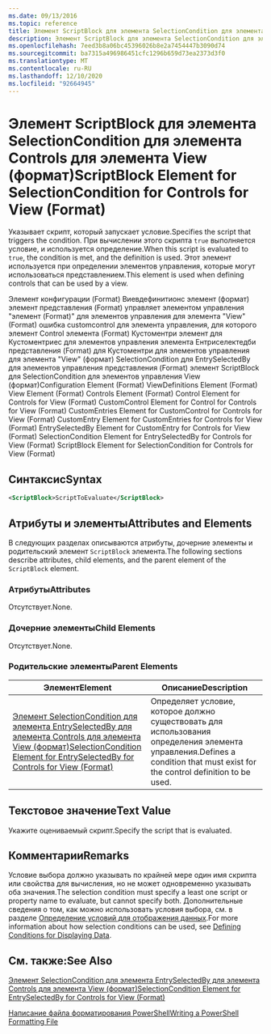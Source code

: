 ```yaml
---
ms.date: 09/13/2016
ms.topic: reference
title: Элемент ScriptBlock для элемента SelectionCondition для элемента Controls для элемента View (формат)
description: Элемент ScriptBlock для элемента SelectionCondition для элемента Controls для элемента View (формат)
ms.openlocfilehash: 7eed3b8a06bc45396026b8e2a7454447b3090d74
ms.sourcegitcommit: ba7315a496986451cfc1296b659d73ea2373d3f0
ms.translationtype: MT
ms.contentlocale: ru-RU
ms.lasthandoff: 12/10/2020
ms.locfileid: "92664945"
---
```

# <a name="scriptblock-element-for-selectioncondition-for-controls-for-view-format"></a><span data-ttu-id="07f57-103">Элемент ScriptBlock для элемента SelectionCondition для элемента Controls для элемента View (формат)</span><span class="sxs-lookup"><span data-stu-id="07f57-103">ScriptBlock Element for SelectionCondition for Controls for View (Format)</span></span>

<span data-ttu-id="07f57-104">Указывает скрипт, который запускает условие.</span><span class="sxs-lookup"><span data-stu-id="07f57-104">Specifies the script that triggers the condition.</span></span> <span data-ttu-id="07f57-105">При вычислении этого скрипта `true` выполняется условие, и используется определение.</span><span class="sxs-lookup"><span data-stu-id="07f57-105">When this script is evaluated to `true`, the condition is met, and the definition is used.</span></span> <span data-ttu-id="07f57-106">Этот элемент используется при определении элементов управления, которые могут использоваться представлением.</span><span class="sxs-lookup"><span data-stu-id="07f57-106">This element is used when defining controls that can be used by a view.</span></span>

<span data-ttu-id="07f57-107">Элемент конфигурации (Format) Виевдефинитионс элемент (формат) элемент представления (Format) управляет элементом управления "элемент (Format)" для элементов управления для элемента "View" (Format) ошибка customcontrol для элемента управления, для которого элемент Control элемента (Format) Кустоментри элемент для Кустоментриес для элементов управления элемента Ентриселектедби представления (Format) для Кустоментри для элементов управления для элемента "View" (формат) SelectionCondition для EntrySelectedBy для элементов управления представления (Format) элемент ScriptBlock для SelectionCondition для элементов управления View (формат)</span><span class="sxs-lookup"><span data-stu-id="07f57-107">Configuration Element (Format) ViewDefinitions Element (Format) View Element (Format) Controls Element (Format) Control Element for Controls for View (Format) CustomControl Element for Control for Controls for View (Format) CustomEntries Element for CustomControl for Controls for View (Format) CustomEntry Element for CustomEntries for Controls for View (Format) EntrySelectedBy Element for CustomEntry for Controls for View (Format) SelectionCondition Element for EntrySelectedBy for Controls for View (Format) ScriptBlock Element for SelectionCondition for Controls for View (Format)</span></span>

## <a name="syntax"></a><span data-ttu-id="07f57-108">Синтаксис</span><span class="sxs-lookup"><span data-stu-id="07f57-108">Syntax</span></span>

```xml
<ScriptBlock>ScriptToEvaluate</ScriptBlock>
```

## <a name="attributes-and-elements"></a><span data-ttu-id="07f57-109">Атрибуты и элементы</span><span class="sxs-lookup"><span data-stu-id="07f57-109">Attributes and Elements</span></span>

<span data-ttu-id="07f57-110">В следующих разделах описываются атрибуты, дочерние элементы и родительский элемент `ScriptBlock` элемента.</span><span class="sxs-lookup"><span data-stu-id="07f57-110">The following sections describe attributes, child elements, and the parent element of the `ScriptBlock` element.</span></span>

### <a name="attributes"></a><span data-ttu-id="07f57-111">Атрибуты</span><span class="sxs-lookup"><span data-stu-id="07f57-111">Attributes</span></span>

<span data-ttu-id="07f57-112">Отсутствует.</span><span class="sxs-lookup"><span data-stu-id="07f57-112">None.</span></span>

### <a name="child-elements"></a><span data-ttu-id="07f57-113">Дочерние элементы</span><span class="sxs-lookup"><span data-stu-id="07f57-113">Child Elements</span></span>

<span data-ttu-id="07f57-114">Отсутствует.</span><span class="sxs-lookup"><span data-stu-id="07f57-114">None.</span></span>

### <a name="parent-elements"></a><span data-ttu-id="07f57-115">Родительские элементы</span><span class="sxs-lookup"><span data-stu-id="07f57-115">Parent Elements</span></span>

|<span data-ttu-id="07f57-116">Элемент</span><span class="sxs-lookup"><span data-stu-id="07f57-116">Element</span></span>|<span data-ttu-id="07f57-117">Описание</span><span class="sxs-lookup"><span data-stu-id="07f57-117">Description</span></span>|
|-------------|-----------------|
|[<span data-ttu-id="07f57-118">Элемент SelectionCondition для элемента EntrySelectedBy для элемента Controls для элемента View (формат)</span><span class="sxs-lookup"><span data-stu-id="07f57-118">SelectionCondition Element for EntrySelectedBy for Controls for View (Format)</span></span>](./selectioncondition-element-for-entryselectedby-for-controls-for-view-format.md)|<span data-ttu-id="07f57-119">Определяет условие, которое должно существовать для использования определения элемента управления.</span><span class="sxs-lookup"><span data-stu-id="07f57-119">Defines a condition that must exist for the control definition to be used.</span></span>|

## <a name="text-value"></a><span data-ttu-id="07f57-120">Текстовое значение</span><span class="sxs-lookup"><span data-stu-id="07f57-120">Text Value</span></span>

<span data-ttu-id="07f57-121">Укажите оцениваемый скрипт.</span><span class="sxs-lookup"><span data-stu-id="07f57-121">Specify the script that is evaluated.</span></span>

## <a name="remarks"></a><span data-ttu-id="07f57-122">Комментарии</span><span class="sxs-lookup"><span data-stu-id="07f57-122">Remarks</span></span>

<span data-ttu-id="07f57-123">Условие выбора должно указывать по крайней мере один имя скрипта или свойства для вычисления, но не может одновременно указывать оба значения.</span><span class="sxs-lookup"><span data-stu-id="07f57-123">The selection condition must specify a least one script or property name to evaluate, but cannot specify both.</span></span> <span data-ttu-id="07f57-124">Дополнительные сведения о том, как можно использовать условия выбора, см. в разделе [Определение условий для отображения данных](./defining-conditions-for-displaying-data.md).</span><span class="sxs-lookup"><span data-stu-id="07f57-124">For more information about how selection conditions can be used, see [Defining Conditions for Displaying Data](./defining-conditions-for-displaying-data.md).</span></span>

## <a name="see-also"></a><span data-ttu-id="07f57-125">См. также:</span><span class="sxs-lookup"><span data-stu-id="07f57-125">See Also</span></span>

[<span data-ttu-id="07f57-126">Элемент SelectionCondition для элемента EntrySelectedBy для элемента Controls для элемента View (формат)</span><span class="sxs-lookup"><span data-stu-id="07f57-126">SelectionCondition Element for EntrySelectedBy for Controls for View (Format)</span></span>](./selectioncondition-element-for-entryselectedby-for-controls-for-view-format.md)

[<span data-ttu-id="07f57-127">Написание файла форматирования PowerShell</span><span class="sxs-lookup"><span data-stu-id="07f57-127">Writing a PowerShell Formatting File</span></span>](./writing-a-powershell-formatting-file.md)
